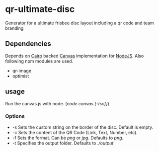 # qr-ultimate-disc
Generator for a ultimate frisbee disc layout including a qr code and team branding

## Dependencies
Depends on [Cairo](http://cairographics.org/) backed [Canvas](https://github.com/Automattic/node-canvas/blob/master/Readme.md) implementation for [NodeJS](http://nodejs.org).
Also following npm modules are used.

* qr-image
* optimist

## usage

Run the canvas.js with node. (*node canvas [-tscf]*)

### Options
* -s Sets the custom string on the border of the disc. Default is empty.
* -c Sets the content of the QR Code (Link, Text, Number, etc).
* -f Sets the format. Can be *png* or *jpg*. Defaults to *png*.
* -t Specifies the output folder. Defaults to *./output*

